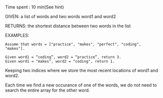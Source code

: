 Time spent : 10 min(See hint)

GIVEN: a list of words and two words word1 and word2

RETURNS: the shortest distance between two words in the list

EXAMPLES:

```
Assume that words = ["practice", "makes", "perfect", "coding", "makes"].

Given word1 = “coding”, word2 = “practice”, return 3.
Given word1 = "makes", word2 = "coding", return 1.
```



Keeping two indices where we store the most recent locations of word1 and word2.

Each time we find a new occurance of one of the words, we do not need to search the entire array for the other word.
